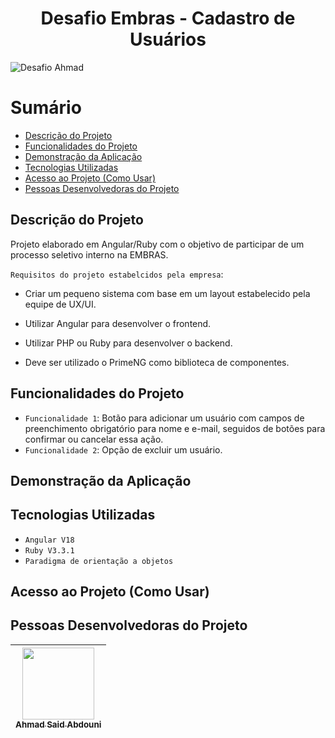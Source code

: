 <h1 align="center">Desafio Embras - Cadastro de Usuários</h1>

![Desafio Ahmad](https://github.com/AhmadSaidAbdouni/Desafio-Embras-Cadastro-de-Usuarios/assets/75034691/1f7092f9-27ac-4571-a5e5-758c884142be)

Sumário
=================
<!--ts-->
   * [Descrição do Projeto](#Descrição-do-Projeto)
   * [Funcionalidades do Projeto](#Funcionalidades-do-Projeto)
   * [Demonstração da Aplicação](#Demonstração-da-Aplicação)
   * [Tecnologias Utilizadas](#Tecnologias-Utilizadas)
   * [Acesso ao Projeto (Como Usar)](#Acesso-ao-Projeto-como-usar)
   * [Pessoas Desenvolvedoras do Projeto](#Pessoas-Desenvolvedoras-do-Projeto)
<!--te-->

## Descrição do Projeto

Projeto elaborado em Angular/Ruby com o objetivo de participar de um processo seletivo interno na EMBRAS.

`Requisitos do projeto estabelcidos pela empresa`:
- Criar um pequeno sistema com base em um layout estabelecido pela equipe de UX/UI.

- Utilizar Angular para desenvolver o frontend.

- Utilizar PHP ou Ruby para desenvolver o backend.
  
- Deve ser utilizado o PrimeNG como biblioteca de componentes.

## Funcionalidades do Projeto

- `Funcionalidade 1`: Botão para adicionar um usuário com campos de preenchimento obrigatório para nome e e-mail, seguidos de botões para confirmar ou cancelar essa ação.
- `Funcionalidade 2`: Opção de excluir um usuário.


## Demonstração da Aplicação



## Tecnologias Utilizadas

- `Angular V18`
- `Ruby V3.3.1`
- `Paradigma de orientação a objetos`


## Acesso ao Projeto (Como Usar)



## Pessoas Desenvolvedoras do Projeto

| [<img loading="lazy" src="https://avatars.githubusercontent.com/u/75034691?v=4" width=115><br><sub>Ahmad Said Abdouni</sub>](https://github.com/AhmadSaidAbdouni) |
| :---: |
